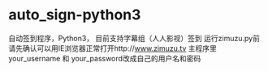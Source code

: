 # auto_sign-python3
自动签到程序，Python3， 目前支持字幕组（人人影视）签到
运行zimuzu.py前请先确认可以用IE浏览器正常打开http://www.zimuzu.tv
主程序里your_username 和 your_password改成自己的用户名和密码
